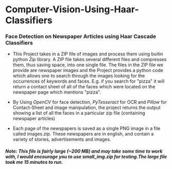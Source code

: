 # Computer-Vision-Using-Haar-Classifiers
### Face Detection on Newspaper Articles using Haar Cascade Classifiers

* This Project takes in a ZIP file of images and process them using buitin python _Zip_ library. A ZIP file takes several different files and compresses them, thus saving space, into one single file. The files in the ZIP file we provide are newspaper images and the Project provides a  python code which allows one to search through the images looking for the occurrences of keywords and faces. E.g. if you search for "pizza" it will return a contact sheet of all of the faces which were located on the newspaper page which mentions "pizza". 

* By Using _OpenCV_ for face detection, _PyTesseract_ for OCR and _Pillow_ for Contact-Sheet and image manipulation, the project returns the output showing a list of all the faces in a particular zip file (containing newspaper articles)

* Each page of the newspapers is saved as a single PNG image in a file called images.zip. These newspapers are in english, and contain a variety of stories, advertisements and images. 

##### Note: This file is fairly large (~200 MB) and may take some time to work with, I would encourage you to use small_img.zip for testing.The large file took me 15 minutes to run.
